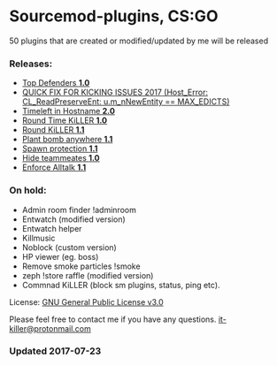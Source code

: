 # Sourcemod-plugins, CS:GO

50 plugins that are created or modified/updated by me will be released

### Releases:
  - [Top Defenders **1.0**](https://github.com/IT-KiLLER/CSGO-TOP-DEFENDERS)
  - [QUICK FIX FOR KICKING ISSUES 2017 (Host_Error: CL_ReadPreserveEnt: u.m_nNewEntity == MAX_EDICTS)](https://github.com/IT-KiLLER/CSGO-QUICK-FIX-FOR-KICKING-ISSUES-2017)
  - [Timeleft in Hostname **2.0**](https://github.com/IT-KiLLER/CSGO-Timeleft-in-Hostname)
  - [Round Time KiLLER **1.0**](https://github.com/IT-KiLLER/CSGO-Round-Time-KiLLER)
  - [Round KiLLER **1.1**](https://github.com/IT-KiLLER/CSGO-Round-KiLLER)
  - [Plant bomb anywhere **1.1**](https://github.com/IT-KiLLER/CSGO-Plant-bomb-anywhere)
  - [Spawn protection **1.1**](https://github.com/IT-KiLLER/CSGO-Spawn-protection)
  - [Hide teammeates **1.0**](https://github.com/IT-KiLLER/CSGO-Hide-teammates)
  - [Enforce Alltalk **1.1**](https://github.com/IT-KiLLER/CSGO-Alltalk)

### On hold:
  - Admin room finder !adminroom
  - Entwatch (modified version)
  - Entwatch helper
  - Killmusic
  - Noblock (custom version)
  - HP viewer (eg. boss)
  - Remove smoke particles !smoke
  - zeph !store raffle (modified version)
  - Commnad KiLLER (block sm plugins, status, ping etc).
  
License: [GNU General Public License v3.0](https://github.com/IT-KiLLER/Sourcemod-plugins/blob/master/LICENSE)

Please feel free to contact me if you have any questions.
it-killer@protonmail.com

### Updated 2017-07-23













